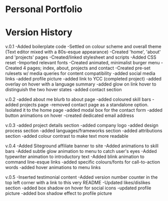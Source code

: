 # Personal Portfolio
# Version History

v.0.1
 -Added boilerplate code
 -Settled on colour scheme and overall theme (Text editor mixed with a 80s-esque appearance)
 -Created 'home', 'about' and 'projects' pages
 -Created/linked stylesheet and scripts
 -Added CSS reset
 -Imported relevant fonts
 -Created animated, minimalist burger menu
 -Created 4 pages; index, about, projects and contact
 -Created pre-set rulesets w/ media queries for content compatibility
 -added social media links
 -added profile picture
 -added link to YCC (completed project)
 -added overlay on hover with a language summary
 -added glow on link hover to distinguish the two hover states
 -added contact section

v.0.2
-added about me blurb to about page
-added coloured skill bars
-added projects page
-removed contact page as a standalone option. Isolated it to the home page
-added modal box for the contact form
-added button animations on hover
-created dedicated email address

v.0.3
-added project details section
-added company logo
-added design process section
-added languages/frameworks section
-added attributions section
-added colour contrast to make text more readable

v.0.4
-Added Siteground affiliate banner to site
-Added animations to skill bars
-Added subtle glow animation to menu to catch user's eyes
-Added typewriter animation to introductory text
-Added blink animation to command line-esque links
-added specific colours/fonts for call-to-action words
-added hover animations to menu links

v.0.5
-Inserted testimonial content
-Added version number counter in the top left corner with a link to this very README
-Updated likes/dislikes section
-added box shadow on hover for social icons
-updated profile picture
-added box shadow effect to profile picture
